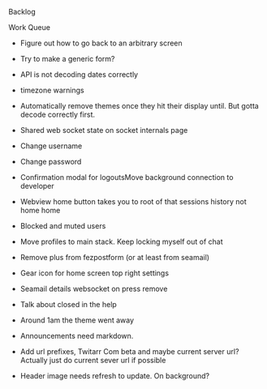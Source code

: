 Backlog

Work Queue
* Figure out how to go back to an arbitrary screen
* Try to make a generic form?
* API is not decoding dates correctly
* timezone warnings

* Automatically remove themes once they hit their display until. But gotta decode correctly first.
* Shared web socket state on socket internals page
* Change username
* Change password
* Confirmation modal for logoutsMove background connection to developer
* Webview home button takes you to root of that sessions history not home home
* Blocked and muted users
* Move profiles to main stack. Keep locking myself out of chat
* Remove plus from fezpostform (or at least from seamail)
* Gear icon for home screen top right settings
* Seamail details websocket on press remove
* Talk about closed in the help
* Around 1am the theme went away
* Announcements need markdown.
* Add url prefixes, Twitarr Com beta and maybe current server url? Actually just do current sever url if possible
* Header image needs refresh to update. On background?

